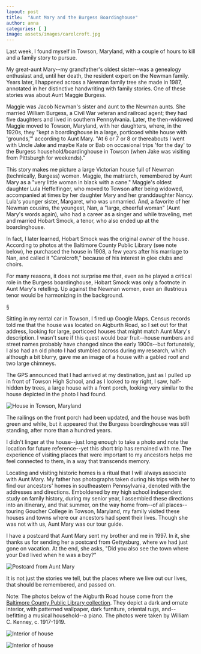```yaml
---
layout: post
title:  "Aunt Mary and the Burgess Boardinghouse"
author: anna
categories: [ ]
image: assets/images/carolcroft.jpg
---
```

Last week, I found myself in Towson, Maryland, with a couple of hours to kill and a family story to pursue.

My great-aunt Mary--my grandfather's oldest sister--was a genealogy enthusiast and, until her death, the resident expert on the Newman family. Years later, I happened across a Newman family tree she made in 1987, annotated in her distinctive handwriting with family stories. One of these stories was about Aunt Maggie Burgess.

Maggie was Jacob Newman's sister and aunt to the Newman aunts. She married William Burgess, a Civil War veteran and railroad agent; they had five daughters and lived in southern Pennsylvania. Later, the then-widowed Maggie moved to Towson, Maryland, with her daughters, where, in the 1920s, they "kept a boardinghouse in a large, porticoed white house with 'grounds,'" according to Aunt Mary. "At 6 or 7 or 8 or thereabouts I went with Uncle Jake and maybe Kate or Bab on occasional trips 'for the day' to the Burgess household/boardinghouse in Towson (when Jake was visiting from Pittsburgh for weekends)."

This story makes me picture a large Victorian house full of Newman (technically, Burgess) women. Maggie, the matriarch, remembered by Aunt Mary as a "very little woman in black with a cane." Maggie's oldest daughter Lula Heffelfinger, who moved to Towson after being widowed, accompanied at times by her daughter Mary and her granddaughter Nancy. Lula's younger sister, Margaret, who was unmarried. And, a favorite of her Newman cousins, the youngest, Nan, a "large, cheerful woman" (Aunt Mary's words again), who had a career as a singer and while traveling, met and married Hobart Smock, a tenor, who also ended up at the boardinghouse.

In fact, I later learned, Hobart Smock was the original *owner* of the house. According to photos at the Baltimore County Public Library (see note below), he purchased the house in 1908, a few years after his marriage to Nan, and called it "Carolcroft," because of his interest in glee clubs and choirs.

For many reasons, it does not surprise me that, even as he played a critical role in the Burgess boardinghouse, Hobart Smock was only a footnote in Aunt Mary's retelling. Up against the Newman women, even an illustrious tenor would be harmonizing in the background.

§

Sitting in my rental car in Towson, I fired up Google Maps. Census records told me that the house was located on Aigburth Road, so I set out for that address, looking for large, porticoed houses that might match Aunt Mary's description. I wasn't sure if this quest would bear fruit--house numbers and street names probably have changed since the early 1900s--but fortunately, I also had an old photo I had stumbled across during my research, which although a bit blurry, gave me an image of a house with a gabled roof and two large chimneys.

The GPS announced that I had arrived at my destination, just as I pulled up in front of Towson High School, and as I looked to my right, I saw, half-hidden by trees, a large house with a front porch, looking very similar to the house depicted in the photo I had found.

![House in Towson, Maryland]({{site.baseurl}}/assets/images/towson-house.jpg)

The railings on the front porch had been updated, and the house was both green and white, but it appeared that the Burgess boardinghouse was still standing, after more than a hundred years.

I didn't linger at the house--just long enough to take a photo and note the location for future reference--yet this short trip has remained with me. The experience of visiting places that were important to my ancestors helps me feel connected to them, in a way that transcends memory.

Locating and visiting historic homes is a ritual that I will always associate with Aunt Mary. My father has photographs taken during his trips with her to find our ancestors' homes in southeastern Pennsylvania, denoted with the addresses and directions. Emboldened by my high school independent study on family history, during my senior year, I assembled these directions into an itinerary, and that summer, on the way home from--of all places--touring Goucher College in Towson, Maryland, my family visited these houses and towns where our ancestors had spent their lives. Though she was not with us, Aunt Mary was our tour guide.

I have a postcard that Aunt Mary sent my brother and me in 1997. In it, she thanks us for sending her a postcard from Gettysburg, where we had just gone on vacation. At the end, she asks, "Did you also see the town where your Dad lived when he was a boy?"

![Postcard from Aunt Mary]({{site.baseurl}}/assets/images/postcard.jpg)

It is not just the stories we tell, but the places where we live out our lives, that should be remembered, and passed on.



Note: The photos below of the Aigburth Road house come from the [Baltimore County Public Library collection](http://catalog.bcpl.lib.md.us/polaris/search/searchresults.aspx?ctx=1.1033.0.0.5&type=Keyword&term=205%20Aigburth%20Road*&by=KW&sort=RELEVANCE&limit=TOM=dmc&query=&page=0&searchid=3). They depict a dark and ornate interior, with patterned wallpaper, dark furniture, oriental rugs, and--befitting a musical household--a piano. The photos were taken by William C. Kenney, c. 1917-1919.

![Interior of house]({{site.baseurl}}/assets/images/house-interior.jpg)

![Interior of house]({{site.baseurl}}/assets/images/house-interior1.jpg)


